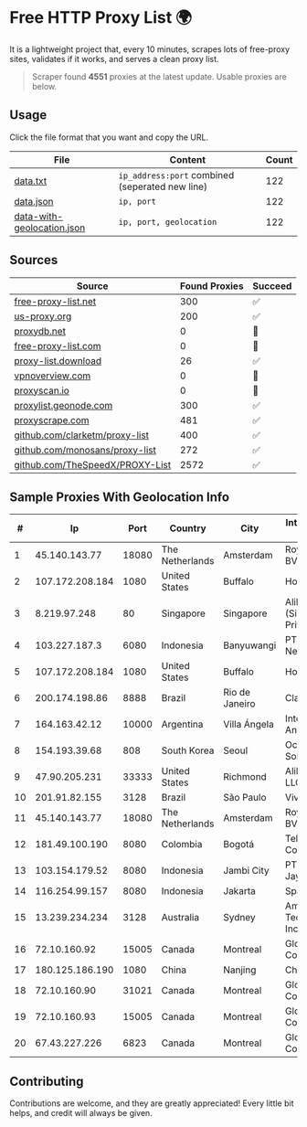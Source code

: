 
# Free HTTP Proxy List 🌍

It is a lightweight project that, every 10 minutes, scrapes lots of free-proxy sites, validates if it works, and serves a clean proxy list.


> Scraper found **4551** proxies at the latest update. Usable proxies are below.

## Usage

Click the file format that you want and copy the URL.


|File|Content|Count|
|----|-------|-----|
|[data.txt](https://raw.githubusercontent.com/themiralay/Proxy-List-World/master/data.txt)|`ip_address:port` combined (seperated new line)|122|
|[data.json](https://raw.githubusercontent.com/themiralay/Proxy-List-World/master/data.json)|`ip, port`|122|
|[data-with-geolocation.json](https://raw.githubusercontent.com/themiralay/Proxy-List-World/master/data-with-geolocation.json)|`ip, port, geolocation`|122|

## Sources

|Source|Found Proxies|Succeed|
|------|-------------|-------|
|[free-proxy-list.net](https://free-proxy-list.net)|300|✅|
|[us-proxy.org](https://www.us-proxy.org)|200|✅|
|[proxydb.net](http://proxydb.net)|0|🚫|
|[free-proxy-list.com](https://free-proxy-list.com/?page=&port=&type%5B%5D=http&type%5B%5D=https&up_time=0&search=Search)|0|🚫|
|[proxy-list.download](https://www.proxy-list.download/HTTP)|26|✅|
|[vpnoverview.com](https://vpnoverview.com/privacy/anonymous-browsing/free-proxy-servers)|0|🚫|
|[proxyscan.io](https://www.proxyscan.io)|0|🚫|
|[proxylist.geonode.com](https://proxylist.geonode.com/api/proxy-list?limit=300&page=1&sort_by=lastChecked&sort_type=desc&protocols=http,https)|300|✅|
|[proxyscrape.com](https://api.proxyscrape.com/v2/?request=displayproxies&protocol=http&timeout=10000&country=all&ssl=all&anonymity=all)|481|✅|
|[github.com/clarketm/proxy-list](https://raw.githubusercontent.com/clarketm/proxy-list/master/proxy-list-raw.txt)|400|✅|
|[github.com/monosans/proxy-list](https://raw.githubusercontent.com/monosans/proxy-list/main/proxies/http.txt)|272|✅|
|[github.com/TheSpeedX/PROXY-List](https://raw.githubusercontent.com/TheSpeedX/PROXY-List/master/http.txt)|2572|✅|


## Sample Proxies With Geolocation Info

|#|Ip|Port|Country|City|Internet Service Provider|
|-|--|----|-------|----|-------------------------|
|1|45.140.143.77|18080|The Netherlands|Amsterdam|RoyaleHosting BV|
|2|107.172.208.184|1080|United States|Buffalo|HostPapa|
|3|8.219.97.248|80|Singapore|Singapore|Alibaba Cloud (Singapore) Private Limited|
|4|103.227.187.3|6080|Indonesia|Banyuwangi|PT Master Star Network|
|5|107.172.208.184|1080|United States|Buffalo|HostPapa|
|6|200.174.198.86|8888|Brazil|Rio de Janeiro|Claro S.A|
|7|164.163.42.12|10000|Argentina|Villa Ángela|Interret Villa Angela SRL|
|8|154.193.39.68|808|South Korea|Seoul|Octopus Web Solution Inc|
|9|47.90.205.231|33333|United States|Richmond|Alibaba.com LLC|
|10|201.91.82.155|3128|Brazil|São Paulo|Vivo|
|11|45.140.143.77|18080|The Netherlands|Amsterdam|RoyaleHosting BV|
|12|181.49.100.190|8080|Colombia|Bogotá|Telmex Colombia S.A.|
|13|103.154.179.52|8080|Indonesia|Jambi City|PT Aneka Teguh Jaya|
|14|116.254.99.157|8080|Indonesia|Jakarta|SpaceX Starlink|
|15|13.239.234.234|3128|Australia|Sydney|Amazon Technologies Inc.|
|16|72.10.160.92|15005|Canada|Montreal|GloboTech Communications|
|17|180.125.186.190|1080|China|Nanjing|Chinanet|
|18|72.10.160.90|31021|Canada|Montreal|GloboTech Communications|
|19|72.10.160.93|15005|Canada|Montreal|GloboTech Communications|
|20|67.43.227.226|6823|Canada|Montreal|GloboTech Communications|



## Contributing

Contributions are welcome, and they are greatly appreciated! Every
little bit helps, and credit will always be given.

